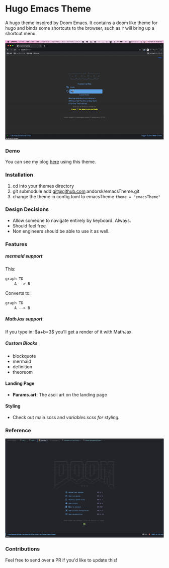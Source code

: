 # Hugo Emacs Theme

A hugo theme inspired by Doom Emacs. It contains a doom like theme for hugo and
binds some shortcuts to the browser, such as `?` will bring up a shortcut menu.

![imgs/sample.gif](imgs/sample.gif)

### Demo

You can see my blog [here](https://andorsk.github.io/blog) using this theme.

### Installation

1. cd into your themes directory
2. git submodule add git@github.com:andorsk/emacsTheme.git
3. change the theme in config.toml to emacsTheme `theme = "emacsTheme"`

### Design Decisions

- Allow someone to navigate entirely by keyboard. Always.
- Should feel free
- Non engineers should be able to use it as well.

### Features

##### mermaid support

This:

```text
graph TD
    A --> B
```

Converts to:

```mermaid
graph TD
    A --> B
```

##### MathJax support

If you type in: \$a+b=3\$ you'll get a render of it with MathJax.

##### Custom Blocks

- blockquote
- mermaid
- definition
- theoreom

#### Landing Page

- **Params.art**: The ascii art on the landing page

#### Styling

- Check out main.scss and _variables.scss for styling._

### Reference

![imgs/sample.png](imgs/sample.png)

### Contributions

Feel free to send over a PR if you'd like to update this!

```

```

```

```
